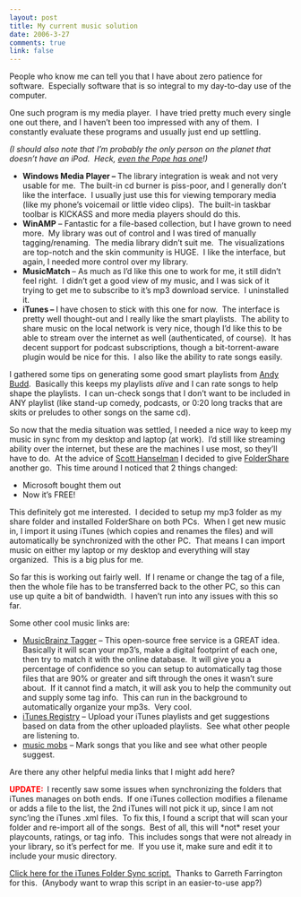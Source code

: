 ```yaml
--- 
layout: post
title: My current music solution
date: 2006-3-27
comments: true
link: false
---
```

<p>People who know me can tell you that I have about zero patience for software.&nbsp;&nbsp;Especially software that is so integral to my day-to-day use of the computer.</p><p>One such program is my media player.&nbsp; I have tried pretty much every single one out there, and I haven&rsquo;t been too impressed with any of them.&nbsp; I constantly evaluate these programs and usually just end up settling.&nbsp; </p><p><em>(I should also note that I&rsquo;m probably the only person on the planet that doesn&rsquo;t have an iPod.&nbsp; Heck, </em><a title="pope has an ipod" href="http://www.catholicnews.com/data/stories/cns/0601282.htm" target="new"><em>even the Pope has one</em></a><em>!)</em></p><ul><li><strong>Windows Media Player &ndash; </strong>The library integration is weak and not very usable for me.&nbsp; The built-in cd burner is piss-poor, and I generally don&rsquo;t like the interface.&nbsp; I usually just use this for viewing temporary media (like my phone&rsquo;s voicemail or little video clips).&nbsp;&nbsp;The built-in taskbar toolbar is KICKASS and more media players should do this.</li><li><strong>WinAMP</strong> &ndash; Fantastic for a file-based collection, but I have grown to need more.&nbsp; My library was out of control and I was tired of manually tagging/renaming.&nbsp; The media library didn&rsquo;t suit me.&nbsp; The visualizations are top-notch and the skin community is HUGE.&nbsp; I like the interface, but again, I needed more control over my library.</li><li><strong>MusicMatch </strong>&ndash; As much as I&rsquo;d like this one to work for me, it still didn&rsquo;t feel right.&nbsp; I didn&rsquo;t get a good view of my music, and I was sick of it trying to get me to subscribe to it&rsquo;s mp3 download service.&nbsp; I uninstalled it.</li><li><strong>iTunes &ndash; </strong>I have chosen to stick with this one for now.&nbsp; The interface is pretty well thought-out and I really like the smart playlists.&nbsp; The ability to share music on the local network is very nice, though I&rsquo;d like this to be able to stream over the internet as well (authenticated, of course).&nbsp; It has decent support for podcast subscriptions, though a bit-torrent-aware plugin would be nice for this.&nbsp; I also like the ability to rate songs easily.</li></ul><p>I gathered some tips on generating some good smart playlists from <a title="andy budd's blogography" href="http://www.andybudd.com/archives/2005/08/itunes_smart_playlists/index.php" target="_blank">Andy Budd</a>.&nbsp; Basically this keeps my playlists <em>alive</em> and I can rate songs to help shape the playlists.&nbsp; I can un-check songs that I don&rsquo;t want to be included in ANY playlist (like stand-up comedy, podcasts,&nbsp;or 0:20 long tracks that are skits or preludes to other songs on the same cd).</p><p>So now that the media situation was settled, I needed a nice way to keep my music in sync from my desktop and laptop (at work).&nbsp; I&rsquo;d still like streaming ability over the internet, but these are the machines I use most, so they&rsquo;ll have to do.&nbsp; At the advice of <a title="computer zen" href="http://www.computerzen.com/" target="_blank">Scott Hanselman</a>&nbsp;I decided to give <a title="foldershare" href="https://www.foldershare.com/" target="_blank">FolderShare</a> another go.&nbsp; This time around I noticed that 2 things changed:</p><ul><li>Microsoft bought them out</li><li>Now it&rsquo;s FREE!</li></ul><p>This definitely got me interested.&nbsp; I decided to setup my mp3 folder as my share folder and installed FolderShare on both PCs.&nbsp; When I get new music in, I import it using iTunes (which copies and renames the files) and will automatically be synchronized with the other PC.&nbsp; That means I can import music on either my laptop or my desktop and everything will stay organized.&nbsp; This is a big plus for me.</p><p>So far this is working out fairly well.&nbsp; If I rename or change the tag of a file, then the whole file has to be transferred back to the other PC, so this can use up quite a bit of bandwidth.&nbsp; I haven&rsquo;t run into any issues with this so far.</p><p>Some other cool music links are:</p><ul><li><a title="musicbrainz" href="http://musicbrainz.org/" target="_blank">MusicBrainz Tagger</a> &ndash; This open-source free service is a GREAT idea.&nbsp; Basically it will scan your mp3&rsquo;s, make a digital footprint of each one, then try to match it with the online database.&nbsp; It will give you a percentage of confidence so you can setup to automatically tag those files that are 90% or greater and sift through the ones it wasn&rsquo;t sure about.&nbsp; If it cannot find a match, it will ask you to help the community out and supply some tag info.&nbsp; This can run in the background to automatically organize your mp3s.&nbsp; Very cool.</li><li><a title="itunes registry" href="http://www.itunesregistry.com/" target="_blank">iTunes Registry</a>&nbsp;&ndash; Upload your iTunes playlists and get suggestions based on data from the other uploaded playlists.&nbsp; See what other people are listening to.</li><li><a href="http://www.musicmobs.com/">music mobs</a>&nbsp;&ndash; Mark songs that you like and see what other people suggest.</li></ul><p>Are there any other helpful media links that I might add here?</p><p><strong><font color="#ff0000">UPDATE:</font>&nbsp; </strong>I recently saw some issues when synchronizing the folders that iTunes manages on both ends.&nbsp; If one iTunes collection modifies a filename or adds a file to the list, the 2nd iTunes will not pick it up, since I am not sync&rsquo;ing the iTunes .xml files.&nbsp; To fix this, I found a script that will scan your folder and re-import all of the songs.&nbsp; Best of all, this will&nbsp;*not* reset your playcounts, ratings,&nbsp;or tag info.&nbsp; This includes songs that were not already in your library, so it&rsquo;s perfect for me.&nbsp; If you use it, make sure and edit it to include your music directory.</p><p><a title="iTunes folder sync script" href="http://waves.ky/iTunes/iTunesFolderSync.js" target="_blank">Click here for the iTunes Folder Sync script.</a>&nbsp; Thanks to Garreth Farrington for this.&nbsp; (Anybody want to wrap this script in an easier-to-use app?)</p><p>&nbsp;</p>
